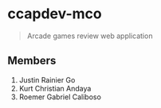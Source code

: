 # ccapdev-mco

> Arcade games review web application

## Members

1. Justin Rainier Go
2. Kurt Christian Andaya
3. Roemer Gabriel Caliboso
